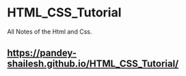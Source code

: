 # HTML_CSS_Tutorial
All Notes of the Html and Css.
## https://pandey-shailesh.github.io/HTML_CSS_Tutorial/

